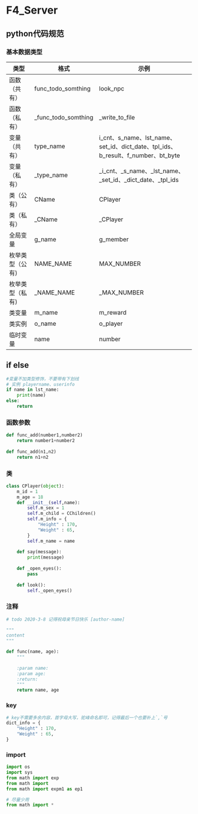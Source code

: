 # F4_Server

## python代码规范


### 基本数据类型

类型 | 格式 | 示例
---|--- |---
函数（共有） | func_todo_somthing |look_npc
函数（私有） | _func_todo_somthing|_write_to_file
变量（共有） | type_name|i_cnt、s_name、lst_name、set_id、dict_date、tpl_ids、b_result、f_number、bt_byte
变量（私有） | _type_name|_i_cnt、_s_name、_lst_name、_set_id、_dict_date、_tpl_ids
类（公有） | CName|CPlayer
类（私有） | _CName|_CPlayer
全局变量 |g_name|g_member
枚举类型（公有) | NAME_NAME|MAX_NUMBER
枚举类型（私有) | _NAME_NAME|_MAX_NUMBER
类变量 | m_name| m_reward
类实例 | o_name| o_player
临时变量 | name| number
## if else

```python
#变量不加类型修饰，不要带有下划线
# 实例 playername、userinfo
if name in lst_name:
    print(name)
else:
    return
```

### 函数参数

```python
def func_add(number1,number2)
    return number1+number2
    
def func_add(n1,n2)
    return n1+n2
```

### 类

```python
class CPlayer(object):
    m_id = 1
    m_age = 18
    def __init__(self,name):
        self.m_sex = 1
        self.m_child = CChildren()
        self.m_info = {
            "Height" : 170,
            "Weight" : 65,
        }
        self.m_name = name
    
    def say(message):
        print(message)
        
    def _open_eyes():
        pass
    
    def look():
        self._open_eyes()
```

### 注释

```python
# todo 2020-3-8 记得祝母亲节日快乐 [author-name]

"""
content
"""

def func(name, age):
    """
    
    :param name: 
    :param age: 
    :return: 
    """
    return name, age

```

### key

```python
# key不需要多余内容，首字母大写，驼峰命名即可，记得最后一个也要补上`,`号
dict_info = {
    "Height" : 170,
    "Weight" : 65,
}
```

### import

```python
import os
import sys
from math import exp
from math import 
from math import expm1 as ep1

# 尽量少用
from math import *
```
